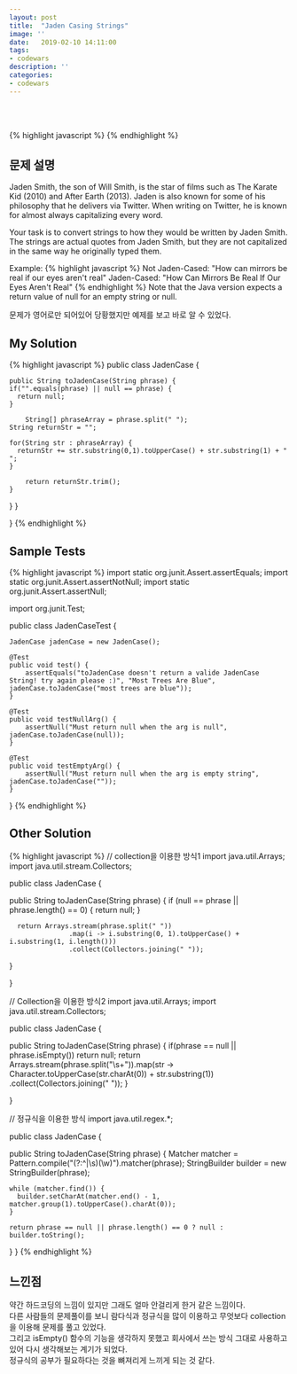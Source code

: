 ```yaml
---
layout: post
title:  "Jaden Casing Strings"
image: ''
date:   2019-02-10 14:11:00
tags:
- codewars
description: ''
categories:
- codewars
---
```


<br/>
<br/>

{% highlight javascript %}
{% endhighlight %}

## 문제 설명
Jaden Smith, the son of Will Smith, is the star of films such as The Karate Kid (2010) and After Earth (2013). Jaden is also known for some of his philosophy that he delivers via Twitter. When writing on Twitter, he is known for almost always capitalizing every word.<br/>

Your task is to convert strings to how they would be written by Jaden Smith. The strings are actual quotes from Jaden Smith, but they are not capitalized in the same way he originally typed them.<br/>

Example:
{% highlight javascript %}
Not Jaden-Cased: "How can mirrors be real if our eyes aren't real"
Jaden-Cased:     "How Can Mirrors Be Real If Our Eyes Aren't Real"
{% endhighlight %}
Note that the Java version expects a return value of null for an empty string or null.<br/>

문제가 영어로만 되어있어 당황했지만 예제를 보고 바로 알 수 있었다.

## My Solution
{% highlight javascript %}
public class JadenCase {

	public String toJadenCase(String phrase) {
    if("".equals(phrase) || null == phrase) {
      return null;
    }
  
		String[] phraseArray = phrase.split(" ");
    String returnStr = "";
    
    for(String str : phraseArray) {
      returnStr += str.substring(0,1).toUpperCase() + str.substring(1) + " ";
    }
		
		return returnStr.trim();
	}

}
  }

}
{% endhighlight %}

## Sample Tests
{% highlight javascript %}
import static org.junit.Assert.assertEquals;
import static org.junit.Assert.assertNotNull;
import static org.junit.Assert.assertNull;

import org.junit.Test;

public class JadenCaseTest {

	
	JadenCase jadenCase = new JadenCase();
	
	@Test
	public void test() {
		assertEquals("toJadenCase doesn't return a valide JadenCase String! try again please :)", "Most Trees Are Blue", jadenCase.toJadenCase("most trees are blue"));
	}
	
	@Test
	public void testNullArg() {
		assertNull("Must return null when the arg is null", jadenCase.toJadenCase(null));
	}
	
	@Test
	public void testEmptyArg() {
		assertNull("Must return null when the arg is empty string", jadenCase.toJadenCase(""));
	}

}
{% endhighlight %}

## Other Solution
{% highlight javascript %}
// collection을 이용한 방식1
import java.util.Arrays;
import java.util.stream.Collectors;

public class JadenCase {

  public String toJadenCase(String phrase) {
      if (null == phrase || phrase.length() == 0) {
          return null;
      }

      return Arrays.stream(phrase.split(" "))
                   .map(i -> i.substring(0, 1).toUpperCase() + i.substring(1, i.length()))
                   .collect(Collectors.joining(" "));
  }

}

// Collection을 이용한 방식2
import java.util.Arrays;
import java.util.stream.Collectors;

public class JadenCase {

  public String toJadenCase(String phrase) {
    if(phrase == null || phrase.isEmpty()) return null;
    return Arrays.stream(phrase.split("\\s+")).map(str -> Character.toUpperCase(str.charAt(0)) + str.substring(1))
        .collect(Collectors.joining(" "));
  }

}

// 정규식을 이용한 방식
import java.util.regex.*;

public class JadenCase {

  public String toJadenCase(String phrase) {
    Matcher matcher = Pattern.compile("(?:^|\\s)(\\w)").matcher(phrase);
    StringBuilder builder = new StringBuilder(phrase);

    while (matcher.find()) {
      builder.setCharAt(matcher.end() - 1, matcher.group(1).toUpperCase().charAt(0));
    }
    
    return phrase == null || phrase.length() == 0 ? null : builder.toString();
  }
}
{% endhighlight %}

## 느낀점
약간 하드코딩의 느낌이 있지만 그래도 얼마 안걸리게 한거 같은 느낌이다.<br/>
다른 사람들의 문제풀이를 보니 람다식과 정규식을 많이 이용하고 무엇보다 collection을 이용해 문제를 풀고 있었다.<br/>
그리고 isEmpty() 함수의 기능을 생각하지 못했고 회사에서 쓰는 방식 그대로 사용하고 있어 다시 생각해보는 계기가 되었다.<br/>
정규식의 공부가 필요하다는 것을 뼈져리게 느끼게 되는 것 같다.<br/>